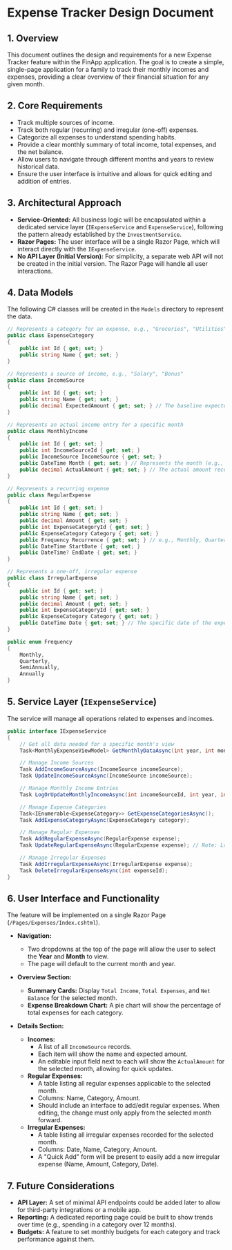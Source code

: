 # Expense Tracker Design Document

## 1. Overview

This document outlines the design and requirements for a new Expense Tracker feature within the FinApp application. The goal is to create a simple, single-page application for a family to track their monthly incomes and expenses, providing a clear overview of their financial situation for any given month.

## 2. Core Requirements

-   Track multiple sources of income.
-   Track both regular (recurring) and irregular (one-off) expenses.
-   Categorize all expenses to understand spending habits.
-   Provide a clear monthly summary of total income, total expenses, and the net balance.
-   Allow users to navigate through different months and years to review historical data.
-   Ensure the user interface is intuitive and allows for quick editing and addition of entries.

## 3. Architectural Approach

-   **Service-Oriented:** All business logic will be encapsulated within a dedicated service layer (`IExpenseService` and `ExpenseService`), following the pattern already established by the `InvestmentService`.
-   **Razor Pages:** The user interface will be a single Razor Page, which will interact directly with the `IExpenseService`.
-   **No API Layer (Initial Version):** For simplicity, a separate web API will not be created in the initial version. The Razor Page will handle all user interactions.

## 4. Data Models

The following C# classes will be created in the `Models` directory to represent the data.

```csharp
// Represents a category for an expense, e.g., "Groceries", "Utilities"
public class ExpenseCategory 
{
    public int Id { get; set; }
    public string Name { get; set; }
}

// Represents a source of income, e.g., "Salary", "Bonus"
public class IncomeSource
{
    public int Id { get; set; }
    public string Name { get; set; }
    public decimal ExpectedAmount { get; set; } // The baseline expected amount
}

// Represents an actual income entry for a specific month
public class MonthlyIncome
{
    public int Id { get; set; }
    public int IncomeSourceId { get; set; }
    public IncomeSource IncomeSource { get; set; }
    public DateTime Month { get; set; } // Represents the month (e.g., 2023-10-01)
    public decimal ActualAmount { get; set; } // The actual amount received this month
}

// Represents a recurring expense
public class RegularExpense
{
    public int Id { get; set; }
    public string Name { get; set; }
    public decimal Amount { get; set; }
    public int ExpenseCategoryId { get; set; }
    public ExpenseCategory Category { get; set; }
    public Frequency Recurrence { get; set; } // e.g., Monthly, Quarterly, Annually
    public DateTime StartDate { get; set; }
    public DateTime? EndDate { get; set; }
}

// Represents a one-off, irregular expense
public class IrregularExpense
{
    public int Id { get; set; }
    public string Name { get; set; }
    public decimal Amount { get; set; }
    public int ExpenseCategoryId { get; set; }
    public ExpenseCategory Category { get; set; }
    public DateTime Date { get; set; } // The specific date of the expense
}

public enum Frequency
{
    Monthly,
    Quarterly,
    SemiAnnually,
    Annually
}
```

## 5. Service Layer (`IExpenseService`)

The service will manage all operations related to expenses and incomes.

```csharp
public interface IExpenseService
{
    // Get all data needed for a specific month's view
    Task<MonthlyExpenseViewModel> GetMonthlyDataAsync(int year, int month);

    // Manage Income Sources
    Task AddIncomeSourceAsync(IncomeSource incomeSource);
    Task UpdateIncomeSourceAsync(IncomeSource incomeSource);

    // Manage Monthly Income Entries
    Task LogOrUpdateMonthlyIncomeAsync(int incomeSourceId, int year, int month, decimal actualAmount);

    // Manage Expense Categories
    Task<IEnumerable<ExpenseCategory>> GetExpenseCategoriesAsync();
    Task AddExpenseCategoryAsync(ExpenseCategory category);

    // Manage Regular Expenses
    Task AddRegularExpenseAsync(RegularExpense expense);
    Task UpdateRegularExpenseAsync(RegularExpense expense); // Note: Logic must prevent historical changes.

    // Manage Irregular Expenses
    Task AddIrregularExpenseAsync(IrregularExpense expense);
    Task DeleteIrregularExpenseAsync(int expenseId);
}
```

## 6. User Interface and Functionality

The feature will be implemented on a single Razor Page (`/Pages/Expenses/Index.cshtml`).

-   **Navigation:**
    -   Two dropdowns at the top of the page will allow the user to select the **Year** and **Month** to view.
    -   The page will default to the current month and year.

-   **Overview Section:**
    -   **Summary Cards:** Display `Total Income`, `Total Expenses`, and `Net Balance` for the selected month.
    -   **Expense Breakdown Chart:** A pie chart will show the percentage of total expenses for each category.

-   **Details Section:**
    -   **Incomes:**
        -   A list of all `IncomeSource` records.
        -   Each item will show the name and expected amount.
        -   An editable input field next to each will show the `ActualAmount` for the selected month, allowing for quick updates.
    -   **Regular Expenses:**
        -   A table listing all regular expenses applicable to the selected month.
        -   Columns: Name, Category, Amount.
        -   Should include an interface to add/edit regular expenses. When editing, the change must only apply from the selected month forward.
    -   **Irregular Expenses:**
        -   A table listing all irregular expenses recorded for the selected month.
        -   Columns: Date, Name, Category, Amount.
        -   A "Quick Add" form will be present to easily add a new irregular expense (Name, Amount, Category, Date).

## 7. Future Considerations

-   **API Layer:** A set of minimal API endpoints could be added later to allow for third-party integrations or a mobile app.
-   **Reporting:** A dedicated reporting page could be built to show trends over time (e.g., spending in a category over 12 months).
-   **Budgets:** A feature to set monthly budgets for each category and track performance against them.
